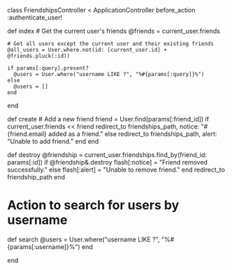 class FriendshipsController < ApplicationController
  before_action :authenticate_user!

  def index
    # Get the current user's friends
    @friends = current_user.friends

    # Get all users except the current user and their existing friends
    @all_users = User.where.not(id: [current_user.id] + @friends.pluck(:id))

    if params[:query].present?
      @users = User.where("username LIKE ?", "%#{params[:query]}%")
    else
      @users = []
    end    
  end

  def create
    # Add a new friend
    friend = User.find(params[:friend_id])
    if current_user.friends << friend
      redirect_to friendships_path, notice: "#{friend.email} added as a friend."
    else
      redirect_to friendships_path, alert: "Unable to add friend."
    end
  end

  def destroy
    @friendship = current_user.friendships.find_by(friend_id: params[:id])
    if @friendship&.destroy
      flash[:notice] = "Friend removed successfully."
    else
      flash[:alert] = "Unable to remove friend."
    end
    redirect_to friendship_path
  end

  # Action to search for users by username
  def search
    @users = User.where("username LIKE ?", "%#{params[:username]}%")
  end  
  
end
